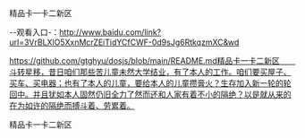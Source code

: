 精品卡一卡二新区

--观看入口-：http://www.baidu.com/link?url=3VrBLXlO5XxnMcrZEiTidYCfCWF-0d9sJg6RtkqzmXC&wd

https://github.com/gtghyu/dosjs/blob/main/README.md精品卡一卡二新区　　斗转星移，昔日咱们那些苦儿童未然大学结业，有了本人的工作。咱们要买屋子、买车、买电器；也有了本人的儿童，要给本人的儿童攒膏火？生存加入新一轮的轮回中。并且犹如本人固然仍旧全力了然而还和人家有着不小的隔绝？以是就从来的在为如许的隔绝而搏斗着、劳累着。

精品卡一卡二新区
